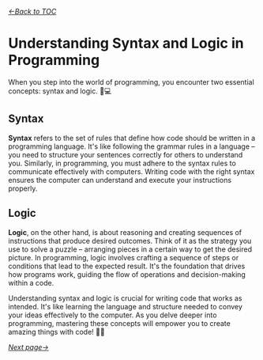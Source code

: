 *[&larr;Back to TOC](0_TOC.md)*

# Understanding Syntax and Logic in Programming

When you step into the world of programming, you encounter two essential concepts: syntax and logic. 🤔💻

## Syntax

**Syntax** refers to the set of rules that define how code should be written in a programming language. It's like following the grammar rules in a language – you need to structure your sentences correctly for others to understand you. Similarly, in programming, you must adhere to the syntax rules to communicate effectively with computers. Writing code with the right syntax ensures the computer can understand and execute your instructions properly.

## Logic

**Logic**, on the other hand, is about reasoning and creating sequences of instructions that produce desired outcomes. Think of it as the strategy you use to solve a puzzle – arranging pieces in a certain way to get the desired picture. In programming, logic involves crafting a sequence of steps or conditions that lead to the expected result. It's the foundation that drives how programs work, guiding the flow of operations and decision-making within a code.

Understanding syntax and logic is crucial for writing code that works as intended. It's like learning the language and structure needed to convey your ideas effectively to the computer. As you delve deeper into programming, mastering these concepts will empower you to create amazing things with code! 🚀✨

*[Next page&rarr;](3_Syntax-and-logic.md)*